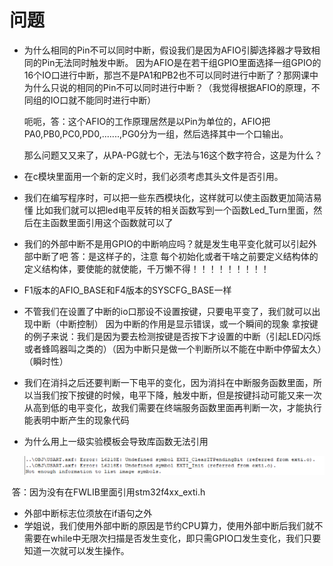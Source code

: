 # 问题

- 为什么相同的Pin不可以同时中断，假设我们是因为AFIO引脚选择器才导致相同的Pin无法同时触发中断。
  因为AFIO是在若干组GPIO里面选择一组GPIO的16个IO口进行中断，那岂不是PA1和PB2也不可以同时进行中断了？那网课中为什么只说的相同的Pin不可以同时进行中断？（我觉得根据AFIO的原理，不同组的IO口就不能同时进行中断）

  呃呃，答：这个AFIO的工作原理居然是以Pin为单位的，AFIO把PA0,PB0,PC0,PD0,.......,PG0分为一组，然后选择其中一个口输出。

  那么问题又又来了，从PA-PG就七个，无法与16这个数字符合，这是为什么？
  
- 在c模块里面用一个新的定义时，我们必须考虑其头文件是否引用。

- 我们在编写程序时，可以把一些东西模块化，这样就可以使主函数更加简洁易懂
  比如我们就可以把led电平反转的相关函数写到一个函数Led_Turn里面，然后在主函数里面引用这个函数就可以了

- 我们的外部中断不是用GPIO的中断响应吗？就是发生电平变化就可以引起外部中断了吧
  答：是这样子的，注意 每个初始化或者干啥之前要定义结构体的定义结构体，要使能的就使能，千万懒不得！！！！！！！！！
  
- F1版本的AFIO_BASE和F4版本的SYSCFG_BASE一样

- 不管我们在设置了中断的io口那设不设置按键，只要电平变了，我们就可以出现中断（中断控制）
  因为中断的作用是显示错误，或一个瞬间的现象
  拿按键的例子来说：我们是因为要去检测按键是否按下才设置的中断（引起LED闪烁或者蜂鸣器叫之类的）（因为中断只是做一个判断所以不能在中断中停留太久）（瞬时性）
  
- 我们在消抖之后还要判断一下电平的变化，因为消抖在中断服务函数里面，所以当我们按下按键的时候，电平下降，触发中断，但是按键抖动可能又来一次从高到低的电平变化，故我们需要在终端服务函数里面再判断一次，才能执行能表明中断产生的现象代码

- 为什么用上一级实验模板会导致库函数无法引用

  ![为什么库函数没有被定义](./picture/为什么库函数没有被定义.png)

​	答：因为没有在FWLIB里面引用stm32f4xx_exti.h

- 外部中断标志位须放在if语句之外
- 学姐说，我们使用外部中断的原因是节约CPU算力，使用外部中断后我们就不需要在while中无限次扫描是否发生变化，即只需GPIO口发生变化，我们只要知道一次就可以发生操作。